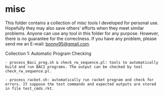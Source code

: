 misc
====

This folder contains a collection of misc tools I developed for personal use. Hopefully they may also save others' efforts when they meet similar problems. Anyone can use any tool in this folder for any purpose. However, there is no guarantee for the correctness. If you have any problem, please send me an E-mail: bonny95@gmail.com.

Collection 1: Automatic Program Checking

	- process_Baci_prog.sh & check_rw_sequence.pl: tools to automatically build and run BACI programs. The output can be checked by tool check_rw_sequence.pl. 

	- process_racket.sh: automatically run racket program and check for errors. It suppose the test commands and expected outputs are stored in file test_cmds.rkt.

